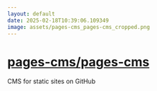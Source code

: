 ```yaml
---
layout: default
date: 2025-02-18T10:39:06.109349
image: assets/pages-cms_pages-cms_cropped.png
---
```


# [pages-cms/pages-cms](https://github.com/pages-cms/pages-cms)

CMS for static sites on GitHub
